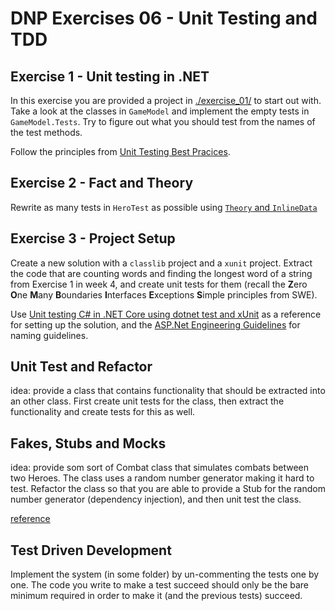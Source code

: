 # DNP Exercises 06 - Unit Testing and TDD


## Exercise 1 - Unit testing in .NET

In this exercise you are provided a project in [./exercise_01/](./exercise_1) to start out with. Take a look at the classes in `GameModel` and implement the empty tests in `GameModel.Tests`. Try to figure out what you should test from the names of the test methods.

Follow the principles from [Unit Testing Best Pracices](https://docs.microsoft.com/en-us/dotnet/core/testing/unit-testing-best-practices#best-practices).


## Exercise 2 - Fact and Theory

Rewrite as many tests in `HeroTest` as possible using [`Theory` and `InlineData`](https://docs.microsoft.com/en-us/dotnet/core/testing/unit-testing-with-dotnet-test#adding-more-features)


## Exercise 3 - Project Setup

Create a new solution with a `classlib` project and a `xunit` project. Extract the code that are counting words and finding the longest word of a string from Exercise 1 in week 4, and create unit tests for them (recall the **Z**ero **O**ne **M**any **B**oundaries **I**nterfaces **E**xceptions **S**imple principles from SWE).


Use [Unit testing C# in .NET Core using dotnet test and xUnit](https://docs.microsoft.com/en-us/dotnet/core/testing/unit-testing-with-dotnet-test) as a reference for setting up the solution, and the [ASP.Net Engineering Guidelines](https://github.com/aspnet/Home/wiki/Engineering-guidelines#unit-tests-and-functional-tests) for naming guidelines.


## Unit Test and Refactor

idea: provide a class that contains functionality that should be extracted into an other class. First create unit tests for the class, then extract the functionality and create tests for this as well.


## Fakes, Stubs and Mocks

idea: provide som sort of Combat class that simulates combats between two Heroes. The class uses a random number generator making it hard to test. Refactor the class so that you are able to provide a Stub for the random number generator (dependency injection), and then unit test the class.

[reference](https://docs.microsoft.com/en-us/dotnet/core/testing/unit-testing-best-practices#lets-speak-the-same-language)


## Test Driven Development

Implement the system (in some folder) by un-commenting the tests one by one. The code you write to make a test succeed should only be the bare minimum required in order to make it (and the previous tests) succeed.
